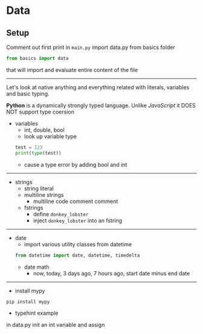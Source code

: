 # Data

## Setup
Comment out first print in `main.py` 
import data.py from basics folder
```python
from basics import data
```

that will import and evaluate entire content of the file

---
Let's look at native anything and everything related with literals, variables and basic typing.

**Python** is a dynamically strongly typed language. Unlike *JavaScript* it DOES NOT support type coersion
- variables
  - int, double, bool
  - look up variable type
  ```python
  test = 123
  print(type(test))
  ```
  - cause a type error by adding bool and int
---
- strings
  - string literal
  - multiline strings
    - multiline code comment comment
  - fstrings
    - define `donkey_lobster`
    - inject `donkey_lobster` into an fstring
---
- date
  - import various utility classes from datetime
  ```python
  from datetime import date, datetime, timedelta
  ```
  - date math
    - now, today, 3 days ago, 7 hours ago, start date minus end date
---

- install mypy
```bash
pip install mypy
```
- typehint example

in data.py init an int variable and assign 
